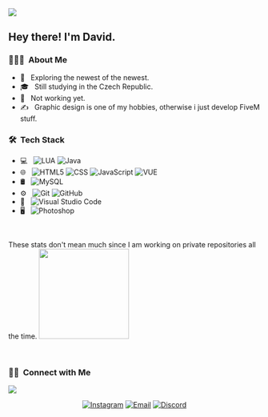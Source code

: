 <img src="https://i.imgur.com/pqNtZqB.png">

<h2> Hey there! I'm David.</h2>

<h3> 👨🏻‍💻 &nbsp;About Me </h3>

- 🤔 &nbsp; Exploring the newest of the newest.
- 🎓 &nbsp; Still studying in the Czech Republic.
- 💼 &nbsp; Not working yet.
- ✍️ &nbsp; Graphic design is one of my hobbies, otherwise i just develop FiveM stuff.

<h3> 🛠 &nbsp;Tech Stack</h3>

- 💻 &nbsp;
  ![LUA](https://img.shields.io/badge/LUA-LUA-brightgreen)
  ![Java](https://img.shields.io/badge/-Java-333333?style=flat&logo=Java&logoColor=007396)
- 🌐 &nbsp;
  ![HTML5](https://img.shields.io/badge/-HTML5-333333?style=flat&logo=HTML5)
  ![CSS](https://img.shields.io/badge/-CSS-333333?style=flat&logo=CSS3&logoColor=1572B6)
  ![JavaScript](https://img.shields.io/badge/-JavaScript-333333?style=flat&logo=javascript)
  ![VUE](https://img.shields.io/badge/VUE-Vue.js-red)
- 🛢 &nbsp;
  ![MySQL](https://img.shields.io/badge/-MySQL-333333?style=flat&logo=mysql)
- ⚙️ &nbsp;
  ![Git](https://img.shields.io/badge/-Git-333333?style=flat&logo=git)
  ![GitHub](https://img.shields.io/badge/-GitHub-333333?style=flat&logo=github)
- 🔧 &nbsp;
  ![Visual Studio Code](https://img.shields.io/badge/-Visual%20Studio%20Code-333333?style=flat&logo=visual-studio-code&logoColor=007ACC)
- 🖥 &nbsp;
  ![Photoshop](https://img.shields.io/badge/-Photoshop-333333?style=flat&logo=adobe-photoshop)

<br/>


These stats don't mean much since I am working on private repositories all the time.
<a href="https://github.com/dollarpryncHD">
  <img height="180em" src="https://github-readme-stats.vercel.app/api?username=dollarpryncHD&theme=buefy&show_icons=true" />
</a>

<br/>

<p align="center">
<h3> 🤝🏻 &nbsp;Connect with Me </h3>

<img src="https://i.imgur.com/UC7PHMj.gif">


<p align="center">
<a href="https://www.instagram.com/panettonemy/"><img alt="Instagram" src="https://img.shields.io/badge/IG-Instagram-red"></a>
<a href="czesmokie@gmail.com"><img alt="Email" src="https://img.shields.io/badge/Email-czesmokie@gmail.com-blue?style=flat-square&logo=gmail"></a>
<a href="David HD#5798"><img alt="Discord" src="https://img.shields.io/badge/DISC-Discord-blue"></a>
</p>

